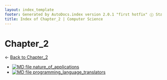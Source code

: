 ```yaml
---
layout: index_template
footer: Generated by AutoDocs.index version 2.0.1 "first hotfix" ⓒ Starwort, 2020
title: Index of Chapter_2 | Computer Science
---
```


# Chapter_2

← [Back to Chapter_2](..)

- [![MD file](https://img.icons8.com/windows/512/4a90e2/regular-document.png) nature_of_applications](Paper_1/section_2/chapter_2/nature_of_applications.md)
- [![MD file](https://img.icons8.com/windows/512/4a90e2/regular-document.png) programming_language_translators](Paper_1/section_2/chapter_2/programming_language_translators.md)
